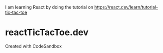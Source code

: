 I am learning React by doing the tutorial on https://react.dev/learn/tutorial-tic-tac-toe


# reactTicTacToe.dev
Created with CodeSandbox
